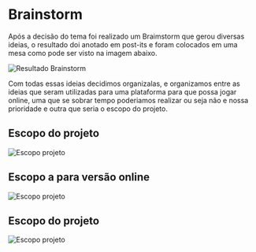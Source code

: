 # **Brainstorm**

Após a decisão do tema foi realizado um Braimstorm que gerou diversas ideias, o resultado doi anotado em post-its e foram colocados em uma mesa como pode ser visto na imagem abaixo.

![Resultado Brainstorm ](https://raw.githubusercontent.com/desenho-de-software-2019-02/Doc/devel/img/resultado_brainstorm.png)

Com todas essas ideias decidimos organizalas, e organizamos entre as ideias que seram utilizadas para uma plataforma para que possa jogar online, uma que se sobrar tempo poderiamos realizar ou seja não e nossa prioridade e outra que seria o escopo do projeto.

## Escopo do projeto

![ Escopo projeto ](https://raw.githubusercontent.com/desenho-de-software-2019-02/Doc/devel/img/escopo_projeto.png)

## Escopo a para versão online

![ Escopo projeto ](https://raw.githubusercontent.com/desenho-de-software-2019-02/Doc/devel/img/escopo_projeto_online.png)

## Escopo do projeto

![ Escopo projeto ](https://raw.githubusercontent.com/desenho-de-software-2019-02/Doc/devel/img/escopo_outros_online.png)
